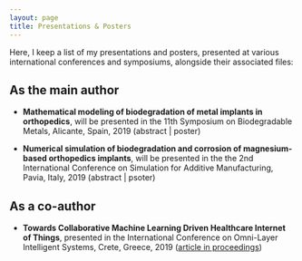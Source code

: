 ```yaml
---
layout: page
title: Presentations & Posters
---
```


Here, I keep a list of my presentations and posters, presented at various international conferences and symposiums, alongside their associated files:

## As the main author

* **Mathematical modeling of biodegradation of metal implants in orthopedics**, will be presented in the 11th Symposium on Biodegradable Metals, Alicante, Spain, 2019 (abstract \| poster)

* **Numerical simulation of biodegradation and corrosion of magnesium-based orthopedics implants**, will be presented in the the 2nd International Conference on Simulation for Additive Manufacturing, Pavia, Italy, 2019 (abstract \| psoter)

## As a co-author

* **Towards Collaborative Machine Learning Driven Healthcare Internet of Things**, presented in the International Conference on Omni-Layer Intelligent Systems, Crete, Greece, 2019 ([article in proceedings](https://dl.acm.org/citation.cfm?id=3312644)) 